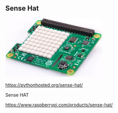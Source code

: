 ## Sense Hat

<img src='https://github.com/jetbotml/IoT-Getting-Started/blob/main/SenseHat/SenseHat.png' width="60%" height="60%">

https://pythonhosted.org/sense-hat/

Sense HAT

https://www.raspberrypi.com/products/sense-hat/

